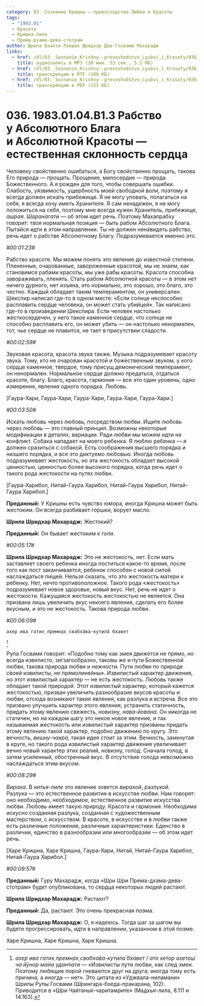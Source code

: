 ```yaml
---
category: 03. Сознание Кришны — превосходство Любви и Красоты
tags:
  - "1983.01"
  - Красота
  - Кришна-лила
  - Према-дхама-дева-стотрам
author: Шрила Бхакти Ракшак Шридхар Дев-Госвами Махарадж
links:
  - href: /dl/03._Soznanie_Krishny--prevoshodstvo_Lyubvi_i_Krasoty/036_1983.01.04.B1.3_SridharMj_Rabstvo_u_Absoljutnogo_Blaga_i_Absoljutnoj_Krasoty--estestvennaja_sklonnost_serdca.mp3
    title: аудиозапись в MP3 (10 мин. 33 сек., 5.1 МБ)
  - href: /dl/03._Soznanie_Krishny--prevoshodstvo_Lyubvi_i_Krasoty/036_1983.01.04.B1.3_SridharMj_Rabstvo_u_Absoljutnogo_Blaga_i_Absoljutnoj_Krasoty--estestvennaja_sklonnost_serdca.rtf
    title: транскрипцию в RTF (109 КБ)
  - href: /dl/03._Soznanie_Krishny--prevoshodstvo_Lyubvi_i_Krasoty/036_1983.01.04.B1.3_SridharMj_Rabstvo_u_Absoljutnogo_Blaga_i_Absoljutnoj_Krasoty--estestvennaja_sklonnost_serdca.pdf
    title: транскрипцию в PDF (153 КБ)
---
```


# 036. 1983.01.04.B1.3 Рабство у Абсолютного Блага и Абсолютной Красоты — естественная склонность сердца

Человеку свойственно ошибаться, а Богу свойственно прощать, такова Его природа — прощать. Прощение, милосердие — природа Божественного. А я рожден для того, чтобы совершать ошибки. Слабость, уязвимость, ущербность моей свободной воли, поэтому я всегда должен искать прибежище. Я не могу уповать, полагаться на себя, я всегда хочу иметь Хранителя. Я сам ненадежен, я не могу положиться на себя, поэтому мне всегда нужен Хранитель, прибежище, *ашрая*. *Шаранагати* — об этом идет речь. Поэтому Махапрабху говорит: твоя нормальная позиция — быть рабом Абсолютного Блага. Пытайся идти в этом направлении. Ты не должен ненавидеть рабство, речь идет о рабстве Абсолютному Благу. Подразумевается именно это.

*#00:01:23#*

Рабство красоте. Мы можем понять это явление до известной степени. Плененные, очарованные, завороженные красотой, мы не знаем, как становимся рабами красоты, мы уже рабы красоты. Красота способна завораживать, пленять. Стать рабом Абсолютной красоты — в этом нет ничего дурного, нет изъяна, это нормально, это хорошо, это благо, это честно. Каждый обладает таким темпераментом, он универсален. Шекспир написал где-то в одном месте: «Если солнце неспособно расплавить сердце человека, он может стать убийцей». Так написано где-то в произведении Шекспира. Если человек настолько жесткосердечен, у него такое каменное сердце, что солнце не способно расплавить его, он может убить — он настолько ненормален, тот, чье сердце не плавится, не тает в присутствии сладости.

*#00:02:59#*

Звуковая красота, красота звука также. Музыка подразумевает красоту звука. Тому, кто не очарован красотой и божественным звуком, у кого сердце каменное, твердое, тому присущ демонический темперамент, он ненормален. Нормальное сердце должно предаться, отдаться красоте, благу. Благо, красота, гармония — все это один уровень, одно измерение, явления одного порядка. Любовь.

[Гаура-Хари, Гаура-Хари, Гаура-Хари, Гаура-Хари, Гаура-Хари.]

*#00:03:50#*

Искать любовь через любовь, посредством любви. Ищите любовь через любовь — это главный принцип. Возможны некоторые модификации в деталях, вариации. Ради любви мы можем идти на конфликт. Собака нападает на моего ребенка. Я люблю ребенка — я должен сразиться с собакой. Есть соображения высшего порядка и низшего порядка, и все это диктуемо любовью. Иногда любовь подразумевает жестокость, но эта жестокость обладает высокой ценностью, ценностью более высокого порядка, когда речь идет о такого рода жестокости на путях любви.

[Гаура-Харибол, Нитай-Гаура Харибол, Нитай-Гаура Харибол, Нитай-Гаура Харибол.]

**Преданный:** У Кришны есть чувство юмора, иногда Кришна может быть жестоким. Он всегда разбивает горшки, ворует масло.

**Шрила Шридхар Махарадж:** Жестокий?

**Преданный:** Он бывает жестоким к *гопи*.

*#00:05:17#*

**Шрила Шридхар Махарадж:** Это не жестокость, нет. Если мать заставляет своего ребенка иногда поститься какое-то время, после того как пост заканчивается, ребенок способен с новой силой наслаждаться пищей. Нельзя сказать, что это жестокость матери к ребенку. Нет, нечто противоположное. Такого рода «жестокость» подразумевает новое здоровье, новый вкус. Нет, речь не идет о жестокости. Кажущаяся жестокость жестокостью не является. Она призвана лишь увеличить вкус некоего явления, сделать его более вкусным, и это не жестокость. Такова природа любви.

*#00:06:09#*

    ахер ива гатих̣ премн̣ах̣ свабха̄ва-кут̣ила̄ бхавет
[^_ftn1]

Рупа Госвами говорит: «Подобно тому как змея движется не прямо, но всегда извилисто, зигзагообразно, таковы же и пути Божественной любви, такова природа любви и нежности. Пути любви по природе своей извилисты, не прямолинейны». Извилистый характер движения, но этот извилистый характер — не есть жестокость. Любовь также обладает такой природой. Этот извилистый характер, который кажется жестокостью, призван увеличить разнообразие вкусов красоты и любви, отсюда возникают такие явления, как разлука и встреча. Все это призвано улучшить характер этого явления, устранить статичность, придать этому явлению свежесть, новизну, *нава-йована*. Он никогда не статичен, но на каждом шагу это некое новое явление, и так называемая жестокость или извилистый характер призваны придать этому явлению такой характер, подобно движению по кругу. Это вечность, *вишну-чакра*, такая идея стоит за этим. Вечность, замкнутая в круге, но такого рода извилистый характер движения увеличивает вечно новый характер этих реалий, новизну, голод. Сначала голод, а затем усиленный, обостренный вкус. В отсутствие голода невозможно наслаждаться этим вкусом.

*#00:08:29#*

*Вираха*. В *нитья-лиле* это явление зовется *вирахой*, разлукой. Разлука — это естественное развитие в искусстве любви. Нам говорят: оно необходимо, необходимое, естественное развитие искусства любви. Любовь имеет такую природу. Красота и гармония. Необходима искусно созданная разлука, созданная с художественным мастерством, с искусством. В красоте, в искусстве и в любви также есть различные положения, различные характеристики. Единство в различии, единство в разнообразии или многообразии — об этом идет речь.

[Харе Кришна, Харе Кришна, Гаура-Хари, Нитай, Нитай-Гаура Харибол, Нитай-Гаура Харибол.]

*#00:09:57#*

**Преданный:** Гуру Махарадж, когда «Шри Шри Према-дхама-дева-стотрам» будет опубликована, то сердца некоторых людей растают.

**Шрила Шридхар Махарадж:** Растают?

**Преданный:** Да, растают. Это очень прекрасная поэма.

**Шрила Шридхар Махарадж:** О, я надеюсь. Тогда шаг за шагом вы будете прогрессировать, идти в направлении, указанном в этой поэме.

Харе Кришна, Харе Кришна, Харе Кришна.



[^_ftn1]: *ахер ива гатих̣ премн̣ах̣ свабха̄ва-кут̣ила̄ бхавет / ато хетор ахетош́ ча йӯнор ма̄на удан̃чати* — «Извилисты пути любви, как след змеи. Поэтому любящие порой гневаются друг на друга; иногда тому есть причина, а иногда — нет». Это цитата из «Уджвала-ниламани» Шрилы Рупы Госвами (Шрингара-бхеда-пракарана, 102). Приводится в «Шри Чайтанья-чаритамрите» (Мадхья-лила, 8.111 и 14.163).

